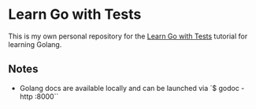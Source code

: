 # Learn Go with Tests

This is my own personal repository for the [Learn Go with Tests](https://quii.gitbook.io/learn-go-with-tests/) tutorial for learning Golang.

## Notes

* Golang docs are available locally and can be launched via `$ godoc -http :8000``
